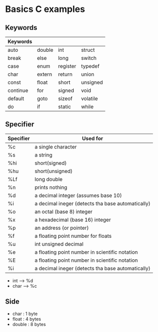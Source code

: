 # Basics C examples

##  Keywords
| Keywords  |  |  |  |
| --- | --- | --- | --- |
| auto      | double    | int       | struct|
| break     | else      | long      | switch|
| case      | enum      | register  | typedef|
| char      | extern    | return    | union|
| const     | float     | short     | unsigned|
| continue  | for       | signed    | void|
| default   | goto      | sizeof    | volatile|
| do        | if        | static    | while|

## Specifier

| Specifier  | Used for |  
| --- | --- | 
| %c        | a single character | 
| %s        | a string      | 
| %hi       | short(signed)      | 
| %hu       | short(unsigned)    | 
| %Lf       | long double     | 
| %n        | prints nothing       | 
| %d        | a decimal integer (assumes base 10)      | 
| %i        | a decimal ineger (detects tha base automatically)        | 
| %o        | an octal (base 8) integer     | 
| %x        | a hexadecimal (base 16) integer       | 
| %p        | an address (or pointer)      | 
| %f        | a floating point number for floats        |
| %u        | int unsigned decimal     | 
| %e        | a floating point number in scientific notation       | 
| %E        | a floating point number in scientific notation      | 
| %i        | a decimal ineger (detects tha base automatically)        |

- int   --> %d
- char  --> %c

## Side

- char      : 1 byte
- float     : 4 bytes
- double    : 8 bytes
